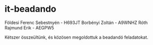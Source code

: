 # it-beadando

Földesi Ferenc Sebestnyén - H693JT
Borbényi Zoltán - A9WNHZ
Róth Rajmund Erik - AEGPW5

Kétszer összeültünk, és közösen megoldottuk a beadandó feladatokat.
